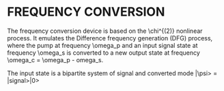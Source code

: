 # FREQUENCY CONVERSION
The frequency conversion device is based on the \chi^{(2)} nonlinear process. It emulates the Difference frequency generation (DFG) process, where the pump at frequency \omega_p
and an input signal state at frequency \omega_s is converted to a new output state at frequency \omega_c = \omega_p - omega_s.

The input state is a bipartite system of signal and converted mode |\psi> = |signal>|0>
